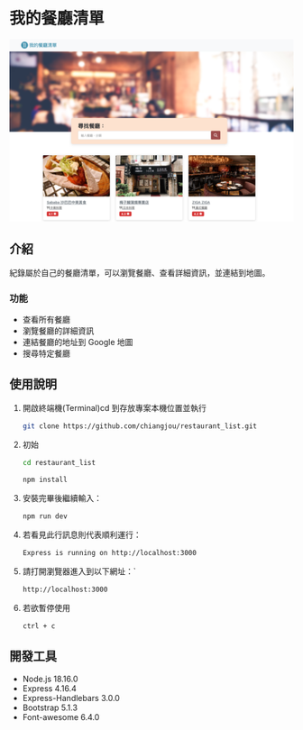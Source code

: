 # 我的餐廳清單

![Index page about Restaurant List](./public/image/snapshot.png)

## 介紹

紀錄屬於自己的餐廳清單，可以瀏覽餐廳、查看詳細資訊，並連結到地圖。

### 功能

- 查看所有餐廳
- 瀏覽餐廳的詳細資訊
- 連結餐廳的地址到 Google 地圖
- 搜尋特定餐廳

## 使用說明

1. 開啟終端機(Terminal)cd 到存放專案本機位置並執行

   ```bash
   git clone https://github.com/chiangjou/restaurant_list.git
   ```

2. 初始

   ```bash
   cd restaurant_list
   ```

   ```bash
   npm install
   ```

3. 安裝完畢後繼續輸入：

   ```bash
   npm run dev
   ```

4. 若看見此行訊息則代表順利運行：

   ```bash
   Express is running on http://localhost:3000
   ```

5. 請打開瀏覽器進入到以下網址：`

   ```bash
   http://localhost:3000
   ```

6. 若欲暫停使用

   ```bash
   ctrl + c
   ```

## 開發工具

- Node.js 18.16.0
- Express 4.16.4
- Express-Handlebars 3.0.0
- Bootstrap 5.1.3
- Font-awesome 6.4.0
